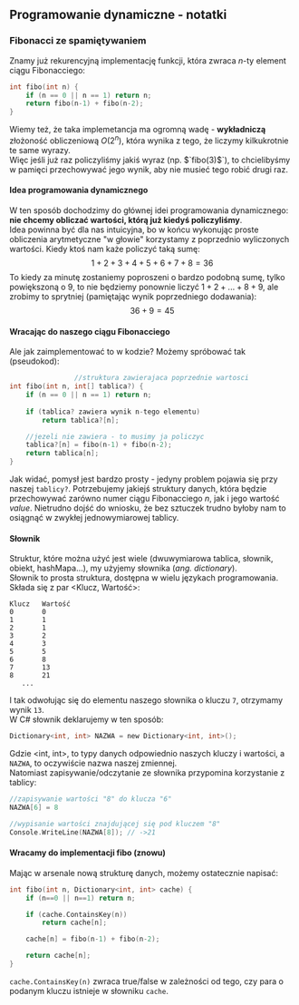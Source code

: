 ## Programowanie dynamiczne - notatki

### Fibonacci ze spamiętywaniem

Znamy już rekurencyjną implementację funkcji, która zwraca $n$-ty element ciągu Fibonacciego:

```c
int fibo(int n) {
    if (n == 0 || n == 1) return n;
    return fibo(n-1) + fibo(n-2);
}
```

Wiemy też, że taka implemetancja ma ogromną wadę - **wykładniczą** złożoność obliczeniową $O(2^n)$, która wynika z tego, że liczymy kilkukrotnie te same wyrazy. \
Więc jeśli już raz policzyliśmy jakiś wyraz (np. $`fibo(3)$`), to chcielibyśmy w pamięci przechowywać jego wynik, aby nie musieć tego robić drugi raz.

#### Idea programowania dynamicznego

W ten sposób dochodzimy do głównej idei programowania dynamicznego: **nie chcemy obliczać wartości, którą już kiedyś policzyliśmy**. \
Idea powinna być dla nas intuicyjna, bo w końcu wykonując proste obliczenia arytmetyczne "w głowie" korzystamy z poprzednio wyliczonych wartości. Kiedy ktoś nam każe policzyć taką sumę:
$$
1 + 2 + 3 + 4 + 5 + 6 + 7 + 8 = 36 
$$
To kiedy za minutę zostaniemy poproszeni o bardzo podobną sumę, tylko powiększoną o 9, to nie będziemy ponownie liczyć $1+2+...+8+9$, ale zrobimy to sprytniej (pamiętając wynik poprzedniego dodawania):
$$
36 + 9 = 45
$$


#### Wracając do naszego ciągu Fibonacciego

Ale jak zaimplementować to w kodzie? Możemy spróbować tak (pseudokod):

```c
                //struktura zawierajaca poprzednie wartosci
int fibo(int n, int[] tablica?) {
    if (n == 0 || n == 1) return n;
    
    if (tablica? zawiera wynik n-tego elementu) 
        return tablica?[n];

    //jezeli nie zawiera - to musimy ja policzyc
    tablica?[n] = fibo(n-1) + fibo(n-2);
    return tablica[n];
}
```

Jak widać, pomysł jest bardzo prosty - jedyny problem pojawia się przy naszej `tablicy?`. Potrzebujemy jakiejś struktury danych, która będzie przechowywać zarówno numer ciągu Fibonacciego $n$, jak i jego wartość $value$. Nietrudno dojść do wniosku, że bez sztuczek trudno byłoby nam to osiągnąć w zwykłej jednowymiarowej tablicy.

#### Słownik

Struktur, które można użyć jest wiele (dwuwymiarowa tablica, słownik, obiekt, hashMapa...), my użyjemy słownika (_ang. dictionary_). \
Słownik to prosta struktura, dostępna w wielu językach programowania. Składa się z par <Klucz, Wartość>:

```text
Klucz   Wartość
0       0
1       1
2       1
3       2
4       3
5       5
6       8
7       13
8       21
   ...
```

I tak odwołując się do elementu naszego słownika o kluczu `7`, otrzymamy wynik `13`. \
W C# słownik deklarujemy w ten sposób:

```c
Dictionary<int, int> NAZWA = new Dictionary<int, int>();
```

Gdzie <int, int>, to typy danych odpowiednio naszych kluczy i wartości, a `NAZWA`, to oczywiście nazwa naszej zmiennej. \
Natomiast zapisywanie/odczytanie ze słownika przypomina korzystanie z tablicy:

```c
//zapisywanie wartości "8" do klucza "6"
NAZWA[6] = 8 

//wypisanie wartości znajdującej się pod kluczem "8"
Console.WriteLine(NAZWA[8]); // ->21
```

#### Wracamy do implementacji fibo (znowu)

Mając w arsenale nową strukturę danych, możemy ostatecznie napisać:

```c
int fibo(int n, Dictionary<int, int> cache) {
    if (n==0 || n==1) return n;

    if (cache.ContainsKey(n))
        return cache[n];

    cache[n] = fibo(n-1) + fibo(n-2);

    return cache[n];
}
```

`cache.ContainsKey(n)` zwraca true/false w zależności od tego, czy para o podanym kluczu istnieje w słowniku `cache`.